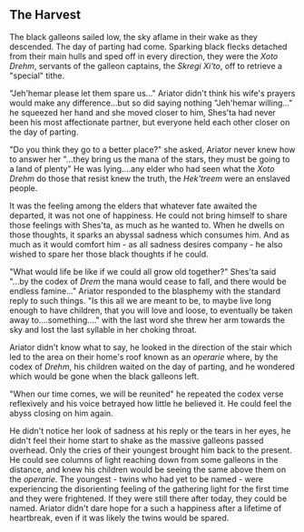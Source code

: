 ## The Harvest

The black galleons sailed low, the sky aflame in their wake as they descended. The day of parting had come. Sparking black flecks detached from their main hulls and sped off in every direction, they were the _Xoto Drehm_, servants of the galleon captains, the _Skregi Xi'to_, off to retrieve a "special" tithe.

"Jeh'hemar please let them spare us..." Ariator didn't think his wife's prayers would make any difference...but so did saying nothing "Jeh'hemar willing..." he squeezed her hand and she moved closer to him, Shes'ta had never been his most affectionate partner, but everyone held each other closer on the day of parting.

"Do you think they go to a better place?" she asked, Ariator never knew how to answer her "...they bring us the mana of the stars, they must be going to a land of plenty" He was lying....any elder who had seen what the _Xoto Drehm_ do those that resist knew the truth, the _Hek'treem_ were an enslaved people.

It was the feeling among the elders that whatever fate awaited the departed, it was not one of happiness. He could not bring himself to share those feelings with Shes'ta, as much as he wanted to. When he dwells on those thoughts, it sparks an abyssal sadness which consumes him. And as much as it would comfort him - as all sadness desires company - he also wished to spare her those black thoughts if he could.

"What would life be like if we could all grow old together?" Shes'ta said "...by the codex of _Drem_ the mana would cease to fall, and there would be endless famine..." Ariator responded to the blasphemy with the standard reply to such things. "Is this all we are meant to be, to maybe live long enough to have children, that you will love and loose, to eventually be taken away to....something...." with the last word she threw her arm towards the sky and lost the last syllable in her choking throat.

Ariator didn't know what to say, he looked in the direction of the stair which led to the area on their home's roof known as an _operarie_ where, by the codex of _Drehm_, his children waited on the day of parting, and he wondered which would be gone when the black galleons left.

"When our time comes, we will be reunited" he repeated the codex verse reflexively and his voice betrayed how little he believed it. He could feel the abyss closing on him again.

He didn't notice her look of sadness at his reply or the tears in her eyes, he didn't feel their home start to shake as the massive galleons passed overhead. Only the cries of their youngest brought him back to the present. He could see columns of light reaching down from some galleons in the distance, and knew his children would be seeing the same above them on the _operarie_. The youngest - twins who had yet to be named - were experiencing the disorienting feeling of the gathering light for the first time and they were frightened. If they were still there after today, they could be named. Ariator didn't dare hope for a such a happiness after a lifetime of heartbreak, even if it was likely the twins would be spared.
